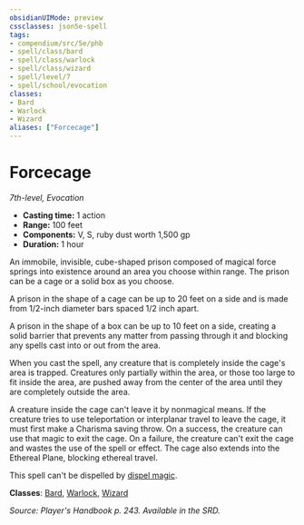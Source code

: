 ```yaml
---
obsidianUIMode: preview
cssclasses: json5e-spell
tags:
- compendium/src/5e/phb
- spell/class/bard
- spell/class/warlock
- spell/class/wizard
- spell/level/7
- spell/school/evocation
classes:
- Bard
- Warlock
- Wizard
aliases: ["Forcecage"]
---
```

# Forcecage
*7th-level, Evocation*  

- **Casting time:** 1 action
- **Range:** 100 feet
- **Components:** V, S, ruby dust worth 1,500 gp
- **Duration:** 1 hour

An immobile, invisible, cube-shaped prison composed of magical force springs into existence around an area you choose within range. The prison can be a cage or a solid box as you choose.

A prison in the shape of a cage can be up to 20 feet on a side and is made from 1/2-inch diameter bars spaced 1/2 inch apart.

A prison in the shape of a box can be up to 10 feet on a side, creating a solid barrier that prevents any matter from passing through it and blocking any spells cast into or out from the area.

When you cast the spell, any creature that is completely inside the cage's area is trapped. Creatures only partially within the area, or those too large to fit inside the area, are pushed away from the center of the area until they are completely outside the area.

A creature inside the cage can't leave it by nonmagical means. If the creature tries to use teleportation or interplanar travel to leave the cage, it must first make a Charisma saving throw. On a success, the creature can use that magic to exit the cage. On a failure, the creature can't exit the cage and wastes the use of the spell or effect. The cage also extends into the Ethereal Plane, blocking ethereal travel.

This spell can't be dispelled by [dispel magic](/3-Mechanics/CLI/spells/dispel-magic.md).

**Classes**: [Bard](/3-Mechanics/CLI/classes/bard.md), [Warlock](/3-Mechanics/CLI/classes/warlock.md), [Wizard](/3-Mechanics/CLI/classes/wizard.md)

*Source: Player's Handbook p. 243. Available in the SRD.*